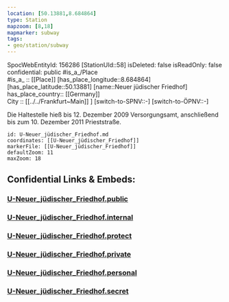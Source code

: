 ```yaml
---
location: [50.13881,8.684864] 
type: Station 
mapzoom: [8,18] 
mapmarker: subway 
tags:
- geo/station/subway
---
```

SpocWebEntityId: 156286
[StationUId::58] 
isDeleted: false
isReadOnly: false
confidential: public
#is_a_/Place  
#is_a_ :: [[Place]] 
[has_place_longitude::8.684864] 
[has_place_latitude::50.13881] 
[name::Neuer jüdischer Friedhof] 
has_place_country:: [[Germany]]  
City :: [[../../Frankfurt~Main]] ] 
[switch-to-SPNV::-] 
[switch-to-ÖPNV::-] 

Die Haltestelle hieß bis 12. Dezember 2009 Versorgungsamt, anschließend bis zum 10. Dezember 2011 Prieststraße.

```leaflet
id: U-Neuer_jüdischer_Friedhof.md
coordinates: [[U-Neuer_jüdischer_Friedhof]] 
markerFile: [[U-Neuer_jüdischer_Friedhof]] 
defaultZoom: 11 
maxZoom: 18
```


## Confidential Links & Embeds: 

### [U-Neuer_jüdischer_Friedhof.public](/_public/\Earth\Continent\Europe\Europe~Central\Germany\Germany~West\Hessen\counties~Hessen\Frankfurt~Main\Stations-FFM~UU-Neuer_jüdischer_Friedhof.public.md) 

### [U-Neuer_jüdischer_Friedhof.internal](/_internal/\Earth\Continent\Europe\Europe~Central\Germany\Germany~West\Hessen\counties~Hessen\Frankfurt~Main\Stations-FFM~UU-Neuer_jüdischer_Friedhof.internal.md) 

### [U-Neuer_jüdischer_Friedhof.protect](/_protect/\Earth\Continent\Europe\Europe~Central\Germany\Germany~West\Hessen\counties~Hessen\Frankfurt~Main\Stations-FFM~UU-Neuer_jüdischer_Friedhof.protect.md) 

### [U-Neuer_jüdischer_Friedhof.private](/_private/\Earth\Continent\Europe\Europe~Central\Germany\Germany~West\Hessen\counties~Hessen\Frankfurt~Main\Stations-FFM~UU-Neuer_jüdischer_Friedhof.private.md) 

### [U-Neuer_jüdischer_Friedhof.personal](/_personal/\Earth\Continent\Europe\Europe~Central\Germany\Germany~West\Hessen\counties~Hessen\Frankfurt~Main\Stations-FFM~UU-Neuer_jüdischer_Friedhof.personal.md) 

### [U-Neuer_jüdischer_Friedhof.secret](/_secret/\Earth\Continent\Europe\Europe~Central\Germany\Germany~West\Hessen\counties~Hessen\Frankfurt~Main\Stations-FFM~UU-Neuer_jüdischer_Friedhof.secret.md)

